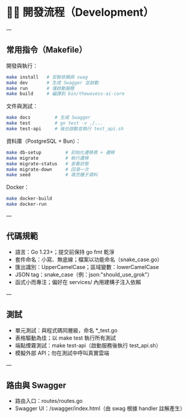 # 🧑‍💻 開發流程（Development）

—

## 常用指令（Makefile）

開發與執行：
```bash
make install   # 安裝依賴與 swag
make dev       # 生成 Swagger 並啟動
make run       # 僅啟動服務
make build     # 編譯到 bin/thewavess-ai-core
```

文件與測試：
```bash
make docs         # 生成 Swagger
make test         # go test -v ./...
make test-api     # 後台啟動並執行 test_api.sh
```

資料庫（PostgreSQL + Bun）：
```bash
make db-setup         # 初始化遷移表 + 遷移
make migrate          # 執行遷移
make migrate-status   # 查看狀態
make migrate-down     # 回滾一次
make seed             # 填充種子資料
```

Docker：
```bash
make docker-build
make docker-run
```

—

## 代碼規範

- 語言：Go 1.23+；提交前保持 go fmt 乾淨
- 套件命名：小寫、無底線；檔案以功能命名（snake_case.go）
- 匯出識別：UpperCamelCase；區域變數：lowerCamelCase
- JSON tag：snake_case（例：json:"should_use_grok"）
- 函式小而專注；偏好在 services/ 內用建構子注入依賴

—

## 測試

- 單元測試：與程式碼同層級，命名 *_test.go
- 表格驅動為佳；以 make test 執行所有測試
- 端點煙霧測試：make test-api（啟動服務後執行 test_api.sh）
- 模擬外部 API；勿在測試中呼叫真實雲端

—

## 路由與 Swagger

- 路由入口：routes/routes.go
- Swagger UI：/swagger/index.html（由 swag 根據 handler 註解產生）

